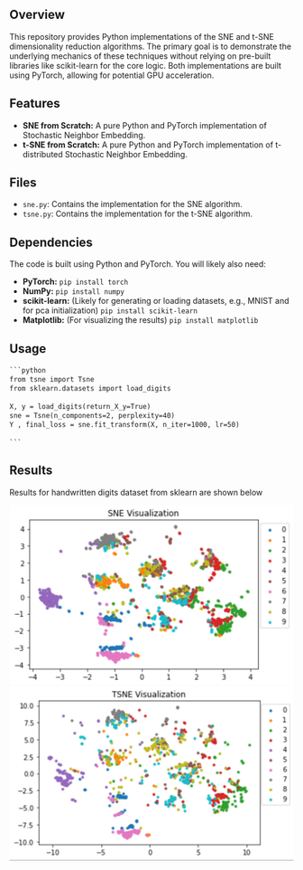 ## Overview

This repository provides Python implementations of the SNE and t-SNE dimensionality reduction algorithms. The primary goal is to demonstrate 
the underlying mechanics of these techniques without relying on pre-built libraries like scikit-learn for the core logic. Both implementations 
are built using PyTorch, allowing for potential GPU acceleration.

## Features

* **SNE from Scratch:** A pure Python and PyTorch implementation of Stochastic Neighbor Embedding.
* **t-SNE from Scratch:** A pure Python and PyTorch implementation of t-distributed Stochastic Neighbor Embedding.

## Files

* `sne.py`: Contains the implementation for the SNE algorithm.
* `tsne.py`: Contains the implementation for the t-SNE algorithm.

## Dependencies

The code is built using Python and PyTorch. You will likely also need:

* **PyTorch:** `pip install torch`
* **NumPy:** `pip install numpy`
* **scikit-learn:** (Likely for generating or loading datasets, e.g., MNIST and for pca initialization) `pip install scikit-learn`
* **Matplotlib:** (For visualizing the results) `pip install matplotlib`

## Usage

    
    ```python
    from tsne import Tsne
    from sklearn.datasets import load_digits
   
    X, y = load_digits(return_X_y=True)
    sne = Tsne(n_components=2, perplexity=40)
    Y , final_loss = sne.fit_transform(X, n_iter=1000, lr=50)
    
    ```



## Results
  Results for handwritten digits dataset from sklearn are shown below
    
  ![](sne_result.png)
  ![](tsne_result.png)

